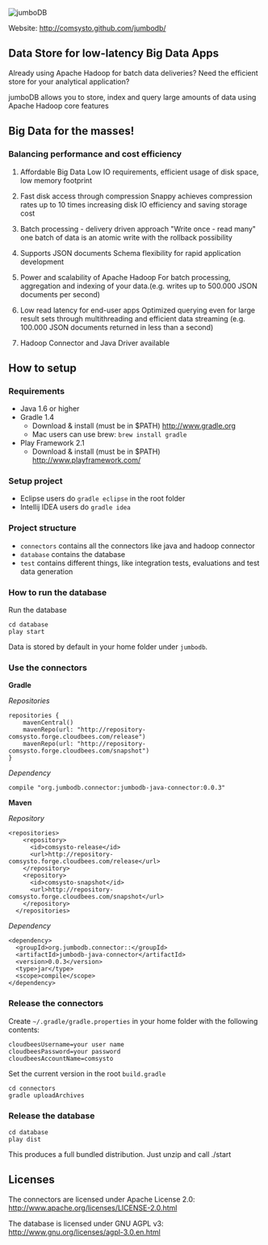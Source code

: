 
![jumboDB](http://comsysto.github.com/jumbodb/img/pics/jumbo.png)

Website: http://comsysto.github.com/jumbodb/

## Data Store for low-latency Big Data Apps

Already using Apache Hadoop for batch data deliveries? Need
the efficient store for your analytical application?

jumboDB allows you to store, index and query large amounts of
data using Apache Hadoop core features

## Big Data for the masses!

### Balancing performance and cost efficiency

1. Affordable Big Data
Low IO requirements, efficient usage of disk space, low
memory footprint

2. Fast disk access through compression
Snappy achieves compression rates up to 10 times
increasing disk IO efficiency and saving storage cost

3. Batch processing - delivery driven approach
"Write once - read many" one batch of data is an atomic
write with the rollback possibility

4. Supports JSON documents
Schema flexibility for rapid application development

5. Power and scalability of Apache Hadoop
For batch processing, aggregation and indexing of your
data.(e.g. writes up to 500.000 JSON documents per second)

6. Low read latency for end-user apps
Optimized querying even for large result sets through
multithreading and efficient data streaming (e.g. 100.000
JSON documents returned in less than a second)

7. Hadoop Connector and Java Driver available

## How to setup

### Requirements

* Java 1.6 or higher
* Gradle 1.4
    * Download & install (must be in $PATH) http://www.gradle.org
    * Mac users can use brew:  `brew install gradle`
* Play Framework 2.1
    * Download & install (must be in $PATH) http://www.playframework.com/

### Setup project

* Eclipse users do `gradle eclipse` in the root folder
* Intellij IDEA users do `gradle idea`

### Project structure

* `connectors` contains all the connectors like java and hadoop connector
* `database` contains the database
* `test` contains different things, like integration tests, evaluations and test data generation

### How to run the database

Run the database

```
cd database
play start
```

Data is stored by default in your home folder under `jumbodb`.

### Use the connectors

**Gradle**

*Repositories*

```
repositories {
    mavenCentral()
    mavenRepo(url: "http://repository-comsysto.forge.cloudbees.com/release")
    mavenRepo(url: "http://repository-comsysto.forge.cloudbees.com/snapshot")
}
```

*Dependency*

```
compile "org.jumbodb.connector:jumbodb-java-connector:0.0.3"
```

**Maven**

*Repository*

```
<repositories>
    <repository>
      <id>comsysto-release</id>
      <url>http://repository-comsysto.forge.cloudbees.com/release</url>
    </repository>
    <repository>
      <id>comsysto-snapshot</id>
      <url>http://repository-comsysto.forge.cloudbees.com/snapshot</url>
    </repository>
  </repositories>
```

*Dependency*
```
<dependency>
  <groupId>org.jumbodb.connector::</groupId>
  <artifactId>jumbodb-java-connector</artifactId>
  <version>0.0.3</version>
  <type>jar</type>
  <scope>compile</scope>
</dependency>
```

### Release the connectors

Create `~/.gradle/gradle.properties` in your home folder with the following contents:

```
cloudbeesUsername=your user name
cloudbeesPassword=your password
cloudbeesAccountName=comsysto
```

Set the current version in the root `build.gradle`

```
cd connectors
gradle uploadArchives
```

### Release the database

```
cd database
play dist
```

This produces a full bundled distribution. Just unzip and call ./start


## Licenses

The connectors are licensed under Apache License 2.0: http://www.apache.org/licenses/LICENSE-2.0.html

The database is licensed under GNU AGPL v3: http://www.gnu.org/licenses/agpl-3.0.en.html

